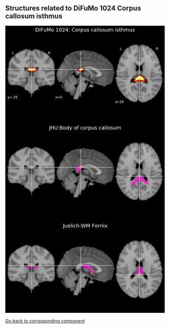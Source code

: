 


## Structures related to DiFuMo 1024 Corpus callosum isthmus

![1008](1008.jpg "Structures related to DiFuMo 1024 Corpus callosum isthmus")

[Go back to corresponding component](https://parietal-inria.github.io/DiFuMo/1024/html/1008.html)